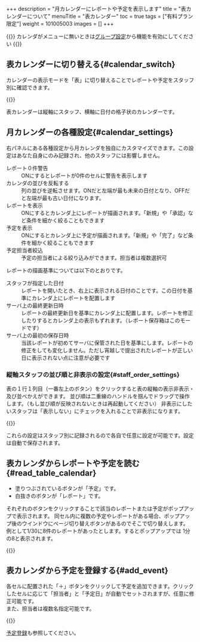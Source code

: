 +++
description = "月カレンダーにレポートや予定を表示します"
title = "表カレンダーについて"
menuTitle = "表カレンダー"
toc = true
tags = ["有料プラン限定"]
weight = 101005003
images = []
+++


{{<info>}}
カレンダがメニューに無いときは[グループ設定](/docs/manual/initial-setting/setting-group/#optionalFunction)から機能を有効にしてください
{{</info>}}


## 表カレンダーに切り替える{#calendar_switch}

カレンダーの表示モードを「表」に切り替えることでレポートや予定をスタッフ別に確認できます。


{{<icatch filename="table-calendar" msg="「スタッフ」を軸に据えた格子状の表だよ。人別に見たいとき便利です" alice="ok">}}

表カレンダーは縦軸にスタッフ、横軸に日付の格子状のカレンダーです。

## 月カレンダーの各種設定{#calendar_settings}

右パネルにある各種設定から月カレンダを独自にカスタマイズできます。この設定はあなた自身にのみ記録され、他のスタッフには影響しません。


<dl class="basic">
<dt>レポート０件警告</dt>
<dd>ONにするとレポートが0件のセルに警告を表示します</dd>
<dt>カレンダの並びを反転する</dt>
<dd>列の並びを逆転させます。ONだと左端が最も未来の日付となり、OFFだと左端が最も古い日付になります。</dd>
<dt>レポートを表示</dt>
<dd>ONにするとカレンダ上にレポートが描画されます。「新規」や「承認」など条件を細かく絞ることもできます</dd>
<dt>予定を表示</dt>
<dd>ONにするとカレンダ上に予定が描画されます。「新規」や「完了」など条件を細かく絞ることもできます</dd>
<dt>予定担当者絞込</dt>
<dd>予定の担当者による絞り込みができます。担当者は複数選択可</dd>
</dl>

レポートの描画基準については以下のとおりです。
<dl class="basic">
<dt>スタッフが指定した日付</dt>
<dd>レポートを開いたとき、右上に表示される日付のことです。この日付を基準にカレンダ上にレポートを配置します</dd>
<dt>サーバ上の最終更新日時</dt>
<dd>レポートの最終更新日を基準にカレンダ上に配置します。レポートを修正したりするとカレンダ上の表示もずれます。（レポート保存箱はこのモードです）</dd>
<dt>サーバ上の最初の保存日時</dt>
<dd>当該レポートが初めてサーバに保管された日を基準にします。レポートの修正をしても変化しません。ただし宵越しで提出されたレポートが正しい日に表示されない点に注意が必要です</dd>
</dl>

### 縦軸スタッフの並び順と非表示の設定{#staff_order_settings}

表の１行１列目（一番左上のボタン）をクリックすると表の縦軸の表示非表示・及び並べかえができます。
並び順は二重線のハンドルを掴んでドラッグで操作します。（もし並び順が反映されないときは再起動してください）
非表示にしたいスタッフは「表示しない」にチェックを入れることで非表示になります。


{{<icatch filename="orderby" msg="スタッフが多い場合は並べ替えや非表示をうまく使いましょう" alice="here">}}

これらの設定はスタッフ別に記録されるので各自で任意に設定が可能です。設定は自動で保存されます。

## 表カレンダからレポートや予定を読む{#read_table_calendar}

- 塗りつぶされているボタンが「予定」です。
- 白抜きのボタンが「レポート」です。

それぞれのボタンをクリックすることで該当のレポートまたは予定がポップアップで表示されます。
同セル内に複数の予定やレポートがある場合、ポップアップ後のウインドウにページ切り替えボタンがあるのでそこで切り替えします。
例として1/30に8件のレポートがあったとします。するとポップアップでは 1分の8と表示されます。

{{<icatch filename="pagination" msg="同セル内のレポートや予定が１つの塊として表示されます">}}


## 表カレンダから予定を登録する{#add_event}

各セルに配置された「＋」ボタンをクリックして予定を追加できます。クリックしたセルに応じて「担当者」と「予定日」が自動でセットされますが、任意に修正可能です。  
また、担当者は複数名指定可能です。

{{<icatch filename="add-event" msg="セル内の＋ボタンをクリックして予定を追加できます">}}


[予定登録](/docs/manual/event/add/)も参照してください。